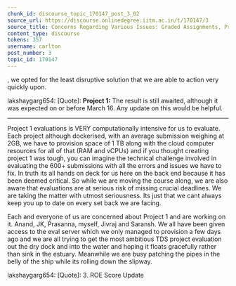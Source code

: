 ```yaml
---
chunk_id: discourse_topic_170147_post_3_02
source_url: https://discourse.onlinedegree.iitm.ac.in/t/170147/3
source_title: Concerns Regarding Various Issues: Graded Assignments, Project Doubts, and ROE Score Updates
content_type: discourse
tokens: 357
username: carlton
post_number: 3
topic_id: 170147
---
```


, we opted for the least disruptive solution that we are able to action very quickly upon.

lakshaygarg654:
[Quote]: 
**Project 1:** The result is still awaited, although it was expected on or before March 16. Any update on this would be helpful.

---

Project 1 evaluations is VERY computationally intensive for us to evaluate. Each project although dockerised, with an average submission weighing at 2GB, we have to provision space of 1 TB along with the cloud computer resources for all of that (RAM and vCPUs) and if you thought creating project 1 was tough, you can imagine the technical challenge involved in evaluating the 600+ submissions with all the errors and issues we have to fix. In truth its all hands on deck for us here on the back end because it has been deemed critical. So while we are moving the course along, we are also aware that evaluations are at serious risk of missing crucial deadlines. We are taking the matter with utmost seriousness. Its just that we cant always keep you up to date on every set back we are facing.

Each and everyone of us are concerned about Project 1 and are working on it. Anand, JK, Prasanna, myself, Jivraj and Saransh. We all have been given access to the eval server which we only managed to provision a few days ago and we are all trying to get the most ambitious TDS project evaluation out the dry dock and into the water and hoping it floats gracefully rather than sink in the estuary. Meanwhile we are busy patching the pipes in the belly of the ship while its rolling down the slipway.

lakshaygarg654:
[Quote]: 
3. ROE Score Update
